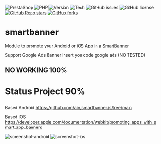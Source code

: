 ![PrestaShop](https://img.shields.io/badge/PrestaShop-8.x-blue.svg)
![PHP](https://img.shields.io/badge/PHP-8.0%20%7C%208.1-8892BF.svg?style=flat-square)
![Version](https://img.shields.io/github/v/release/Representaciones-Pedraja/smartbanner?color=blue)
![Tech](https://img.shields.io/badge/tech-JavaScript-brightgreen)
![GitHub issues](https://img.shields.io/github/issues/Representaciones-Pedraja/smartbanner)
![GitHub license](https://img.shields.io/badge/license-GNU%20GPL-blue.svg)
[![GitHub Repo stars](https://img.shields.io/github/stars/Representaciones-Pedraja/smartbanner?style=social)](https://github.com/Representaciones-Pedraja/smartbanner/stargazers)
[![GitHub forks](https://img.shields.io/github/forks/Representaciones-Pedraja/smartbanner?style=social)](https://github.com/Representaciones-Pedraja/smartbanner/forks)




# smartbanner
Module to promote your Android or iOS App in a SmartBanner.<p>
Support Google Ads Banner insert you code google ads (NO TESTED)<p>
## NO WORKING 100%<p>
# Status Project 90%<p>

Based Android https://github.com/ain/smartbanner.js/tree/main<p>
Based iOS https://developer.apple.com/documentation/webkit/promoting_apps_with_smart_app_banners


![screenshot-android](https://github.com/user-attachments/assets/23b4bf9e-b12d-4a0d-b856-502a06802d18)
![screenshot-ios](https://github.com/user-attachments/assets/e51b5112-9992-42bf-bf2e-035920cf62f2)



